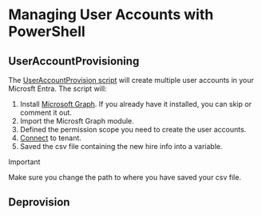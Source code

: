 # Managing User Accounts with PowerShell

## UserAccountProvisioning
The [UserAccountProvision script](UserAccountProvision.ps1) will create multiple user accounts in your Microsft Entra.
The script will:
1. Install [Microsoft Graph](https://learn.microsoft.com/en-us/powershell/microsoftgraph/installation?view=graph-powershell-1.0). If you already have it installed, you can skip or comment it out.
2. Import the Microsft Graph module.
3. Defined the permission scope you need to create the user accounts.
4. [Connect](https://learn.microsoft.com/en-us/powershell/microsoftgraph/get-started?view=graph-powershell-1.0) to tenant.
5. Saved the csv file containing the new hire info into a variable.
> [!IMPORTANT]  
> Make sure you change the path to where you have saved your csv file.

## Deprovision